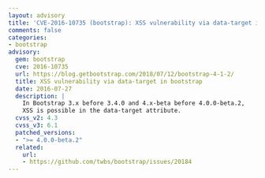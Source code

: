 ```yaml
---
layout: advisory
title: 'CVE-2016-10735 (bootstrap): XSS vulnerability via data-target in bootstrap'
comments: false
categories:
- bootstrap
advisory:
  gem: bootstrap
  cve: 2016-10735
  url: https://blog.getbootstrap.com/2018/07/12/bootstrap-4-1-2/
  title: XSS vulnerability via data-target in bootstrap
  date: 2016-07-27
  description: |
    In Bootstrap 3.x before 3.4.0 and 4.x-beta before 4.0.0-beta.2,
    XSS is possible in the data-target attribute.
  cvss_v2: 4.3
  cvss_v3: 6.1
  patched_versions:
  - ">= 4.0.0-beta.2"
  related:
    url:
    - https://github.com/twbs/bootstrap/issues/20184
---
```

